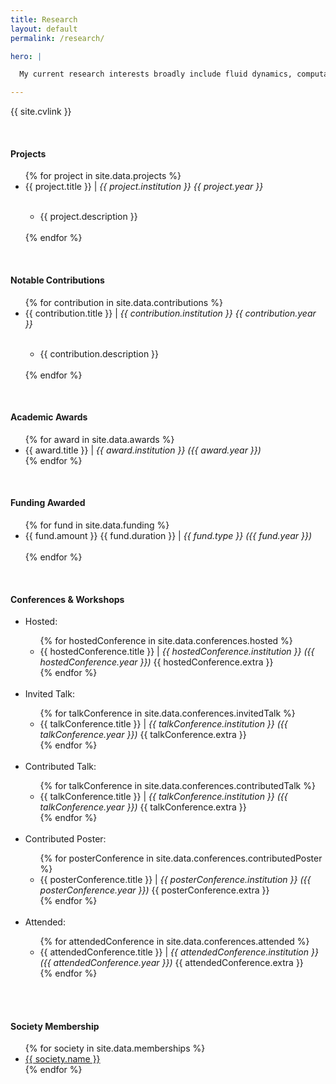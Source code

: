 ```yaml
---
title: Research
layout: default
permalink: /research/

hero: |

  My current research interests broadly include fluid dynamics, computational modelling and mechanisms for flow transition to turbulence. I have general interests in all types of computational modelling, in particular relating to mathematical modelling of biological materials and processes.

---
```


<!--<p>{{ page.hero }}</p>-->

<p>{{ site.cvlink }}</p>
<br>

<h4>Projects</h4>
<ul>
  {% for project in site.data.projects %}
    <li>{{ project.title }} | <em>{{ project.institution }} {{ project.year }}</em></li>
  <ul><br/>
    <li>{{ project.description }}</li><br/>
  </ul>
  {% endfor %}
</ul>

<br/>

<h4>Notable Contributions</h4>
<ul>
  {% for contribution in site.data.contributions %}
    <li>{{ contribution.title }} | <em>{{ contribution.institution }} {{ contribution.year }}</em></li>
  <ul><br/>
    <li>{{ contribution.description }}</li><br/>
  </ul>
  {% endfor %}
</ul>

<br/>

<h4>Academic Awards</h4>
<ul style="list-style-type:disc">
  {% for award in site.data.awards %}
    <li>{{ award.title }} | <em>{{ award.institution }} ({{ award.year }})</em></li>
  {% endfor %}
</ul>

<br/>

<h4>Funding Awarded</h4>
<ul>
  {% for fund in site.data.funding %}
    <li>{{ fund.amount }} {{ fund.duration }} | <em>{{ fund.type }} ({{ fund.year }})</em></li><br/>
  {% endfor %}
</ul>

<br/>

<h4>Conferences &amp; Workshops</h4>
<ul>
  <li>Hosted:</li>
  <ul>
    {% for hostedConference in site.data.conferences.hosted %}
      <li>{{ hostedConference.title }} | <em> {{ hostedConference.institution }} ({{ hostedConference.year }})</em> {{ hostedConference.extra }}</li>
    {% endfor %}
  </ul>
  <br/>
  <li>Invited Talk:</li>
    <ul>
    {% for talkConference in site.data.conferences.invitedTalk %}
      <li>{{ talkConference.title }} | <em> {{ talkConference.institution }} ({{ talkConference.year }})</em> {{ talkConference.extra }}</li>
    {% endfor %}
  </ul>
  <br/>
  <li>Contributed Talk:</li>
    <ul>
    {% for talkConference in site.data.conferences.contributedTalk %}
      <li>{{ talkConference.title }} | <em> {{ talkConference.institution }} ({{ talkConference.year }})</em> {{ talkConference.extra }}</li>
    {% endfor %}
  </ul>
  <br/>
  <li>Contributed Poster:</li>
    <ul>
    {% for posterConference in site.data.conferences.contributedPoster %}
      <li>{{ posterConference.title }} | <em> {{ posterConference.institution }} ({{ posterConference.year }})</em> {{ posterConference.extra }}</li>
    {% endfor %}
  </ul>
  <br/>
  <li>Attended:</li>
    <ul>
    {% for attendedConference in site.data.conferences.attended %}
      <li>{{ attendedConference.title }} | <em> {{ attendedConference.institution }} ({{ attendedConference.year }})</em> {{ attendedConference.extra }}</li>
    {% endfor %}
  </ul>
  <br/>
</ul>

<br/>

<h4>Society Membership</h4>
<ul>
  {% for society in site.data.memberships %}
    <li><a href="{{ society.url }}" target="_blank">{{ society.name }}</a></li>
  {% endfor %}
</ul>
